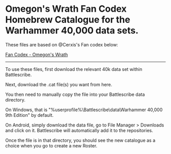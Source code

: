 Omegon's Wrath Fan Codex Homebrew Catalogue for the Warhammer 40,000 data sets.
==================

These files are based on @Cerxis's Fan codex below:

[Fan Codex - Omegon's Wrath](https://www.cerxis.de/omegonswrath/index.php/supplement/)

---------------------
To use these files, first download the relevant 40k data set within Battlescribe.

Next, download the .cat file(s) you want from here.

You then need to manually copy the file into your Battlescribe data directory.

On Windows, that is "%userprofile%\Battlescribe\data\Warhammer 40,000 9th Edition" by default.

On Android, simply download the data file, go to File Manager > Downloads and click on it. Battlescribe will automatically add it to the repositories.

Once the file is in that directory, you should see the new catalogue as a choice when you go to create a new Roster.
